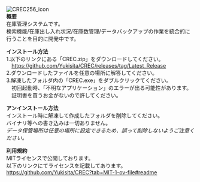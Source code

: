 ![CREC256_icon](https://github.com/Yukisita/CREC/assets/143193995/150d6a97-fec0-44d7-b02b-f2dca538d759)  
**概要**  
在庫管理システムです。  
検索機能/在庫出し入れ状況/在庫数管理/データバックアップの作業を統合的に行うことを目的に開発中です。

**インストール方法**  
1.以下のリンクにある「CREC.zip」をダウンロードしてください。  
&emsp;<https://github.com/Yukisita/CREC/releases/tag/Latest_Release>  
2.ダウンロードしたファイルを任意の場所に解答してください。  
3.解凍したフォルダ内の「CREC.exe」をダブルクリックてください。  
&emsp;初回起動時、「不明なアプリケーション」のエラーが出る可能性があります。  
&emsp;証明書を買うお金がないので許してください。  

**アンインストール方法**  
インストール時に解凍して作成したフォルダを削除してください。  
バイナリ等への書き込みは一切ありません。  
*データ保管場所は任意の場所に設定できるため、誤って削除しないようご注意ください。*  

**利用規約**  
MITライセンスで公開しております。  
以下のリンクにてライセンスを記載してあります。  
<https://github.com/Yukisita/CREC?tab=MIT-1-ov-file#readme>
